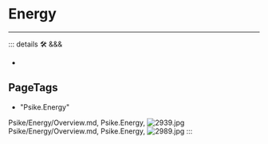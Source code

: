 
# <psike>Energy</psike>

---

<!-- =================================================== -->
<!-- =================================================== -->
<!-- =================================================== -->
<!-- =================================================== -->
<!-- =================================================== -->
::: details 🛠 <dev>&&&</dev>

-

<h2>PageTags</h2>

- "Psike.Energy"

Psike/Energy/Overview.md, <dev>Psike.Energy</dev>, ![2939.jpg](/PaperPhoto/2939.jpg)
Psike/Energy/Overview.md, <dev>Psike.Energy</dev>, ![2989.jpg](/PaperPhoto/2989.jpg)
:::
